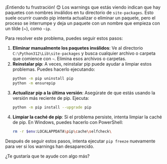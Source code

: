 ¡Entiendo tu frustración! 😊 Los warnings que estás viendo indican que hay paquetes con nombres inválidos en tu directorio de `site-packages`. Esto suele ocurrir cuando pip intenta actualizar o eliminar un paquete, pero el proceso se interrumpe y deja un paquete con un nombre que empieza con un tilde (~), como `~ip`.

Para resolver este problema, puedes seguir estos pasos:

1. **Eliminar manualmente los paquetes inválidos**: Ve al directorio `C:\Python312\Lib\site-packages` y busca cualquier archivo o carpeta que comience con `~`. Elimina esos archivos o carpetas.
2. **Reinstalar pip**: A veces, reinstalar pip puede ayudar a limpiar estos problemas. Puedes hacerlo ejecutando:
   ```sh
   python -m pip uninstall pip
   python -m ensurepip
   ```
3. **Actualizar pip a la última versión**: Asegúrate de que estás usando la versión más reciente de pip. Ejecuta:
   ```sh
   python -m pip install --upgrade pip
   ```
4. **Limpiar la caché de pip**: Si el problema persiste, intenta limpiar la caché de pip. En Windows, puedes hacerlo con PowerShell:
   ```sh
   rm -r $env:LOCALAPPDATA\pip\cache\selfcheck\
   ```

Después de seguir estos pasos, intenta ejecutar `pip freeze` nuevamente para ver si los warnings han desaparecido.

¿Te gustaría que te ayude con algo más?

